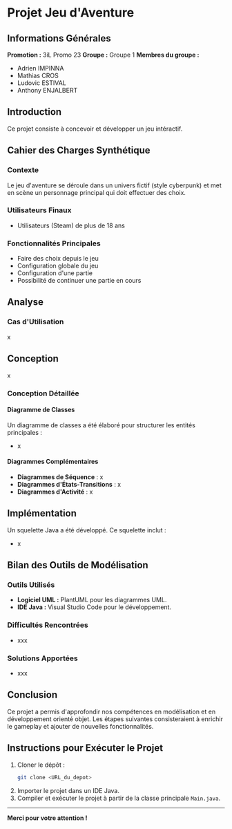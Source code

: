 # Projet Jeu d'Aventure

## Informations Générales
**Promotion :** 3iL Promo 23 
**Groupe :** Groupe 1 
**Membres du groupe :**
- Adrien IMPINNA
- Mathias CROS
- Ludovic ESTIVAL
- Anthony ENJALBERT

## Introduction
Ce projet consiste à concevoir et développer un jeu intéractif.

## Cahier des Charges Synthétique

### Contexte
Le jeu d'aventure se déroule dans un univers fictif (style cyberpunk) et met en scène un personnage principal qui doit effectuer des choix.

### Utilisateurs Finaux
- Utilisateurs (Steam) de plus de 18 ans

### Fonctionnalités Principales
- Faire des choix depuis le jeu
- Configuration globale du jeu
- Configuration d'une partie
- Possibilité de continuer une partie en cours

## Analyse

### Cas d'Utilisation
x

## Conception

x

### Conception Détaillée

#### Diagramme de Classes
Un diagramme de classes a été élaboré pour structurer les entités principales :
- x

#### Diagrammes Complémentaires
- **Diagrammes de Séquence** : x
- **Diagrammes d'États-Transitions** : x
- **Diagrammes d'Activité** : x

## Implémentation
Un squelette Java a été développé. Ce squelette inclut :
- x

## Bilan des Outils de Modélisation

### Outils Utilisés
- **Logiciel UML :** PlantUML pour les diagrammes UML.
- **IDE Java :** Visual Studio Code pour le développement.

### Difficultés Rencontrées
- xxx

### Solutions Apportées
- xxx

## Conclusion
Ce projet a permis d'approfondir nos compétences en modélisation et en développement orienté objet. Les étapes suivantes consisteraient à enrichir le gameplay et ajouter de nouvelles fonctionnalités.

## Instructions pour Exécuter le Projet
1. Cloner le dépôt :
   ```bash
   git clone <URL_du_depot>
   ```
2. Importer le projet dans un IDE Java.
3. Compiler et exécuter le projet à partir de la classe principale `Main.java`.

---
**Merci pour votre attention !**
